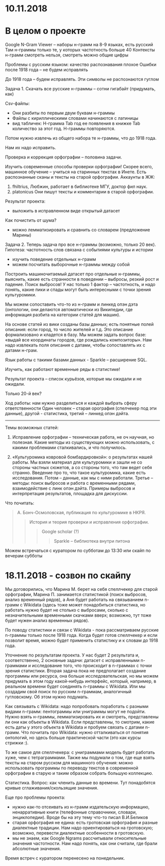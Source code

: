 # 10.11.2018

# В целом о проекте


Google N-Gram Viewer – наборы н-грамм на 8-9 языках, есть русский
Там н-граммы только те, у которых частотность больше 40
Контексты н-грамм смотреть нельзя, смотреть можно общие цифры

Проблемы с русским языком: качество распознавания плохое
Ошибки после 1918 года – не будем исправлять

До 1918 года – будем исправлять. Эти символы не распознаются гуглом

Задача 1. Скачать все русские н-граммы – сотни гигабайт (придумать, как)

Csv-файлы: 
- Они разбиты по первым двум буквам н-граммы
- Файлы с кириллическими словами начинаются с латиницы
- вид табличек: Н-грамма Tab год ее появления в книжке Tab количество за этот год. Н-граммы повторяются. 

Потом нужно извлечь из общего набора те н-граммы, что до 1918 года. 

Нам их надо исправить.

Проверка и коррекция орфографии – половина задачи. 

Изучить современные способы проверки орфографии! Скорее всего, машинное обучение – учиться на старинных текстах в Инете.  Есть распознанные сканы и тексты на старой орфографии. Аккаунты в ЖЖ: 
1. fhiltrius, Любжин, работает в библиотеке МГУ, доктор фил наук. 
2. platonicus 
Они пишут тексты и комментарии в старой орфографии. 

Результат проекта:
- выложить в исправленном виде открытый датасет

Как почистить от шума?
- можно лемматизировать и сравнить со словарем (предложение Марины)

Задача 2. Теперь задача про все н-граммы (возможно, только 20 век). Гипотеза: частотность слов связана с событиями культуры и истории

- изучить поведение отдельных н-грамм
- можем посчитать выборочные н-граммы между собой

Построить машиночитаемый датасет про отдельные н-граммы, выяснить, какие есть странности в поведении – выбросы, резкий рост и падение. Поиск выбросов! У нас только 1 фактор – частотность, и надо понять, какие пики и спады могут быть интересными с точки зрения культуромики. 

Мы можем сопоставить что-то из н-грамм и линкед опэн дэта (онтологии, они делаются автоматически из Википедии, где информация разбита на категории статей для машин). 

На основе статей из вики созданы базы данных; есть понятные полей описания: если город, то число жителей и т.д. Это описание формализовано и кладется в базу. Мы можем задать вопрос базе: «выдай все координаты городов, где рождались композиторы». Нам надо извлекать поля описания с датами, чтобы сопоставлять их с датами н-грам. 

Язык работы с такими базами данных - Sparkle – расширение SQL.

Изучить, как работают временные ряды в статистике! 

Результат проекта – список курьёзов, которые мы ожидали и не ожидали. 

Только 20-й век? 

Ход работы: нам нужно разделиться и каждой выбрать сферу ответственности
Один человек – старая орография (спелчекер под эти данные), другой - статистика, третий – линкед опэн дэйта. 


--- 

Темы возможных статей: 

1. Исправление орфографии – техническая работа, не оч научная, но полезная. Какие методы из существующих можно использовать, с какими проблемами сталкивались, и что получилось. 

2. «Культуромика ковровой бомбардировкой»: о результатах нашей работы. Мы взяли материал для культуромики и зашли не со стороны частных сюжетов, а со стороны того, что там ведет себя странно. 
Введение про то, что такое культуромика, какие есть исследования. Потом – данные, как мы с ними работали. Третье – методы: поиск выбросов и работа с временными рядами, взаимодействие с линк опэн дэйта. Примеры выбросов и интерпретация результатов, площадка для дискуссии.
 
Что почитать: 
> А. Бонч-Осмоловская, публикация по культуромике в НКРЯ.
>> История и теория проверки и исправления орфографии.  
>>> Google scholar (?)
>>>>Sparkle – библиотека внутри питона


Можем встречаться с куратором по субботам до 13:30 или скайп по вечерам субботы


# 18.11.2018  - cозвон по скайпу 

Мы договорились, что Марина М. берет на себя спеллчекер для старой орфографии, Марина П. занимается статистикой (поиск выбросов, анализ временный рядов), а Аня будет работать на связыванием n-грамм с Wikidata (здесь тоже может понадобиться статистика, но работать нужно будет не столько с выбросами, сколько с незначительными временными скачками вверх; возможно, тут тоже будет нужен анализ временных рядов).

По поводу статистики и связи с Wikidata - пока рассматриваем русские n-граммы только после 1918 года. Когда будет готов спеллчекер и если позволит время, можно будет применить статистику и к словам до 1918 года. 

Уточнение по результатам проекта. У нас будет 2 результата и, соответственно, 2 основные задачи: датасет с исправленными n-граммами и исследование того, что происходит в n-граммах с точки зрения статистики. Вторая задача пока не предполагает создание программы или ресурса, она больше исследовательская, но мы можем придумать в этом году какой-нибудь интерфейс, который, например, в реальном времени будет соединять n-граммы с Wikidata. Или мы создадим свой поиск по русским n-граммам, аналогичный гугловскому. Об этом нужно подумать.

Как связывать с Wikidata: надо попробовать поработать с разными видами n-грамм: пентограммы или униграммы могут не подойти. Нужно взять н-граммы, лемматизировать их и смотреть, представлены ли они как объекты в Wikidata. Если представлены, то смотрим, какие есть даты у этого объекта в Wikidata и пробуем связать с датами n-грамм. Что почитать про Wikidata: нужно отталкиваться от понятия онтологий, но здесь больше практической части (это как курсы стрижки :). 

То же самое для спеллчекера: с униграммами модель будет работать хуже, чем с тетраграммами. Также мы подумали о том, где еще взять тексты на старом русском для машинного обучения: можно использовать программы по переводу текстов в современной орфографии в старую и таким образом собрать большую коллекцию.  

Статистика. Вопрос: как членить данные во времени. Тут понадобятся кривые сглаживания/скользящие значения. 

Еще про проблемы проекта:
- нужно как-то отсеивать из н-грамм издательскую информацию, ненарративные книги (телефонные справочники, словари, энциклопедии). Вроде бы на эту тему что-то писал В.И.Беликов
- старая орфография не едина: есть гротовская орфография и разные диалектные традиции. Нам надо ориентироваться на гротовскую; возможно, перевести диалектные особенности в гротовскую.  
- мы не знаем, как Google Ngrams рассчитывали относительные значения частотности. Нам надо понять, как они считали, где брали абсолютные значения. 

Время встреч с куратором перенесено на понедельник. 




 


